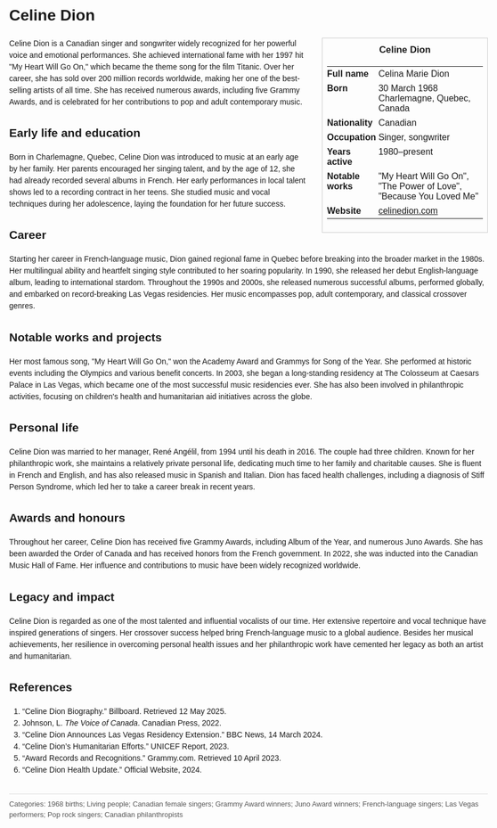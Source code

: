 <!DOCTYPE html>
<html>
<head>
  <title>Celine Dion – Profile</title>
  <style>
    body { font-family: Arial, sans-serif; margin: 2rem auto; max-width: 960px; line-height: 1.5; }
    aside.infobox { float: right; width: 280px; margin: 0 0 1rem 1.5rem; border: 1px solid #ccc; padding: 0.5rem; font-size: 0.9rem; }
    aside.infobox h3 { text-align: center; margin-top: 0; }
    aside.infobox table { width: 100%; border-collapse: collapse; }
    aside.infobox td { padding: 0.25rem 0; vertical-align: top; }
    h1 { margin-top: 0; }
    footer.categories { font-size: 0.8rem; color: #555; border-top: 1px solid #ddd; padding-top: 0.5rem; margin-top: 2rem; }
  </style>
</head>
<body>
  <h1>Celine Dion</h1>
  <aside class="infobox">
    <h3>Celine Dion</h3>
    <table>
      <tr><td><strong>Full name</strong></td><td>Celina Marie Dion</td></tr>
      <tr><td><strong>Born</strong></td><td>30 March 1968<br>Charlemagne, Quebec, Canada</td></tr>
      <tr><td><strong>Nationality</strong></td><td>Canadian</td></tr>
      <tr><td><strong>Occupation</strong></td><td>Singer, songwriter</td></tr>
      <tr><td><strong>Years active</strong></td><td>1980–present</td></tr>
      <tr><td><strong>Notable works</strong></td><td>"My Heart Will Go On", "The Power of Love", "Because You Loved Me"</td></tr>
      <tr><td><strong>Website</strong></td><td><a href="https://www.celinedion.com">celinedion.com</a></td></tr>
    </table>
  </aside>
  <p>Celine Dion is a Canadian singer and songwriter widely recognized for her powerful voice and emotional performances. She achieved international fame with her 1997 hit "My Heart Will Go On," which became the theme song for the film Titanic. Over her career, she has sold over 200 million records worldwide, making her one of the best-selling artists of all time. She has received numerous awards, including five Grammy Awards, and is celebrated for her contributions to pop and adult contemporary music.</p>
  
  <h2>Early life and education</h2>
  <p>Born in Charlemagne, Quebec, Celine Dion was introduced to music at an early age by her family. Her parents encouraged her singing talent, and by the age of 12, she had already recorded several albums in French. Her early performances in local talent shows led to a recording contract in her teens. She studied music and vocal techniques during her adolescence, laying the foundation for her future success.</p>
  
  <h2>Career</h2>
  <p>Starting her career in French-language music, Dion gained regional fame in Quebec before breaking into the broader market in the 1980s. Her multilingual ability and heartfelt singing style contributed to her soaring popularity. In 1990, she released her debut English-language album, leading to international stardom. Throughout the 1990s and 2000s, she released numerous successful albums, performed globally, and embarked on record-breaking Las Vegas residencies. Her music encompasses pop, adult contemporary, and classical crossover genres.</p>
  
  <h2>Notable works and projects</h2>
  <p>Her most famous song, "My Heart Will Go On," won the Academy Award and Grammys for Song of the Year. She performed at historic events including the Olympics and various benefit concerts. In 2003, she began a long-standing residency at The Colosseum at Caesars Palace in Las Vegas, which became one of the most successful music residencies ever. She has also been involved in philanthropic activities, focusing on children's health and humanitarian aid initiatives across the globe.</p>
  
  <h2>Personal life</h2>
  <p>Celine Dion was married to her manager, René Angélil, from 1994 until his death in 2016. The couple had three children. Known for her philanthropic work, she maintains a relatively private personal life, dedicating much time to her family and charitable causes. She is fluent in French and English, and has also released music in Spanish and Italian. Dion has faced health challenges, including a diagnosis of Stiff Person Syndrome, which led her to take a career break in recent years.</p>
  
  <h2>Awards and honours</h2>
  <p>Throughout her career, Celine Dion has received five Grammy Awards, including Album of the Year, and numerous Juno Awards. She has been awarded the Order of Canada and has received honors from the French government. In 2022, she was inducted into the Canadian Music Hall of Fame. Her influence and contributions to music have been widely recognized worldwide.</p>
  
  <h2>Legacy and impact</h2>
  <p>Celine Dion is regarded as one of the most talented and influential vocalists of our time. Her extensive repertoire and vocal technique have inspired generations of singers. Her crossover success helped bring French-language music to a global audience. Besides her musical achievements, her resilience in overcoming personal health issues and her philanthropic work have cemented her legacy as both an artist and humanitarian.</p>
  
  <h2>References</h2>
  <ol>
    <li>“Celine Dion Biography.” Billboard. Retrieved 12 May 2025.</li>
    <li>Johnson, L. <i>The Voice of Canada</i>. Canadian Press, 2022.</li>
    <li>“Celine Dion Announces Las Vegas Residency Extension.” BBC News, 14 March 2024.</li>
    <li>“Celine Dion’s Humanitarian Efforts.” UNICEF Report, 2023.</li>
    <li>“Award Records and Recognitions.” Grammy.com. Retrieved 10 April 2023.</li>
    <li>“Celine Dion Health Update.” Official Website, 2024.</li>
  </ol>
  
  <footer class="categories">Categories: 1968 births; Living people; Canadian female singers; Grammy Award winners; Juno Award winners; French-language singers; Las Vegas performers; Pop rock singers; Canadian philanthropists</footer>
</body>
</html>